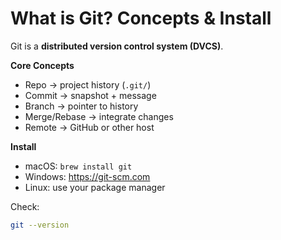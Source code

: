 # What is Git? Concepts & Install

Git is a **distributed version control system (DVCS)**.

**Core Concepts**
- Repo → project history (`.git/`)
- Commit → snapshot + message
- Branch → pointer to history
- Merge/Rebase → integrate changes
- Remote → GitHub or other host

**Install**
- macOS: `brew install git`
- Windows: https://git-scm.com
- Linux: use your package manager

Check:
```bash
git --version
```

